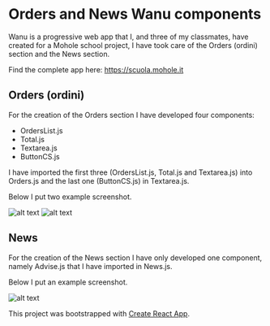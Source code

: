 # Orders and News Wanu components
Wanu is a progressive web app that I, and three of my classmates, have created for a Mohole school project, I have took care of the Orders (ordini) section and the News section.

Find the complete app here: https://scuola.mohole.it
## Orders (ordini)

For the creation of the Orders section I have developed four components:
* OrdersList.js
* Total.js
* Textarea.js
* ButtonCS.js

I have imported the first three (OrdersList.js, Total.js and Textarea.js) into Orders.js and the last one (ButtonCS.js) in Textarea.js.

Below I put two example screenshot.

![alt text](https://github.com/DavidPareti/Orders_Wanu-app/blob/master/src/img/Orders1.png "Orders")
![alt text](https://github.com/DavidPareti/Orders_Wanu-app/blob/master/src/img/Orders2.png "Orders")
## News

For the creation of the News section I have only developed one component, namely Advise.js that I have imported in News.js.

Below I put an example screenshot.

![alt text](https://github.com/DavidPareti/Orders_Wanu-app/blob/master/src/img/News.png "News")

This project was bootstrapped with [Create React App](https://github.com/facebook/create-react-app).

